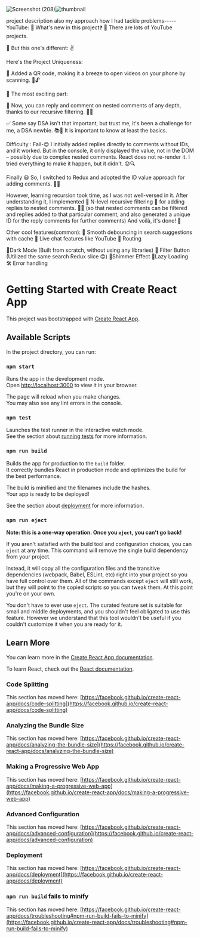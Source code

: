 ![Screenshot (208)](https://github.com/weberankit/YTReact/assets/94105514/b52d9e0c-fcf6-4a0e-8464-9ad3ae738d4c)![thumbnail](https://github.com/weberankit/YTReact/assets/94105514/98e7a67b-2bfb-42fc-b1d0-8f5bcd39b99a)

project description also my approach how I had tackle problems-----
YouTube: 🎇 What's new in this project❓ 🗼 There are lots of YouTube projects.

🎯 But this one's different: ✌️

Here's the Project Uniqueness:

🔵 Added a QR code, making it a breeze to open videos on your phone by scanning. 📱🔓

🔵 The most exciting part:

📣 Now, you can reply and comment on nested comments of any depth, thanks to our recursive filtering. 🧩🔁

✅ Some say DSA isn't that important, but trust me, it's been a challenge for me, a DSA newbie. 📚💪 It is important to know at least the basics.

Difficulty :
Fail-😌
I initially added replies directly to comments without IDs, and it worked. But in the console, it only displayed the value, not in the DOM – possibly due to complex nested comments. React does not re-render it. I tried everything to make it happen, but it didn't. 😓🔍

Finally 😃
So, I switched to Redux and adopted the ID value approach for adding comments. 🔄💬

However, learning recursion took time, as I was not well-versed in it. After understanding it, I implemented 🚨 N-level recursive filtering 🚨 for adding replies to nested comments. 🧠🔄 (so that nested comments can be filtered and replies added to that particular comment, and also generated a unique ID for the reply comments for further comments)
And voilà, it's done! 🎉



Other cool features(common):
🔵 Smooth debouncing in search suggestions with cache
🔵 Live chat features like YouTube
🔵 Routing


🌟Dark Mode (Built from scratch, without using any libraries)
🌟 Filter Button (Utilized the same search Redux slice 😊)
🌟Shimmer Effect
🌟Lazy Loading
🛠️ Error handling







# Getting Started with Create React App

This project was bootstrapped with [Create React App](https://github.com/facebook/create-react-app).

## Available Scripts

In the project directory, you can run:

### `npm start`

Runs the app in the development mode.\
Open [http://localhost:3000](http://localhost:3000) to view it in your browser.

The page will reload when you make changes.\
You may also see any lint errors in the console.

### `npm test`

Launches the test runner in the interactive watch mode.\
See the section about [running tests](https://facebook.github.io/create-react-app/docs/running-tests) for more information.

### `npm run build`

Builds the app for production to the `build` folder.\
It correctly bundles React in production mode and optimizes the build for the best performance.

The build is minified and the filenames include the hashes.\
Your app is ready to be deployed!

See the section about [deployment](https://facebook.github.io/create-react-app/docs/deployment) for more information.

### `npm run eject`

**Note: this is a one-way operation. Once you `eject`, you can't go back!**

If you aren't satisfied with the build tool and configuration choices, you can `eject` at any time. This command will remove the single build dependency from your project.

Instead, it will copy all the configuration files and the transitive dependencies (webpack, Babel, ESLint, etc) right into your project so you have full control over them. All of the commands except `eject` will still work, but they will point to the copied scripts so you can tweak them. At this point you're on your own.

You don't have to ever use `eject`. The curated feature set is suitable for small and middle deployments, and you shouldn't feel obligated to use this feature. However we understand that this tool wouldn't be useful if you couldn't customize it when you are ready for it.

## Learn More

You can learn more in the [Create React App documentation](https://facebook.github.io/create-react-app/docs/getting-started).

To learn React, check out the [React documentation](https://reactjs.org/).

### Code Splitting

This section has moved here: [https://facebook.github.io/create-react-app/docs/code-splitting](https://facebook.github.io/create-react-app/docs/code-splitting)

### Analyzing the Bundle Size

This section has moved here: [https://facebook.github.io/create-react-app/docs/analyzing-the-bundle-size](https://facebook.github.io/create-react-app/docs/analyzing-the-bundle-size)

### Making a Progressive Web App

This section has moved here: [https://facebook.github.io/create-react-app/docs/making-a-progressive-web-app](https://facebook.github.io/create-react-app/docs/making-a-progressive-web-app)

### Advanced Configuration

This section has moved here: [https://facebook.github.io/create-react-app/docs/advanced-configuration](https://facebook.github.io/create-react-app/docs/advanced-configuration)

### Deployment

This section has moved here: [https://facebook.github.io/create-react-app/docs/deployment](https://facebook.github.io/create-react-app/docs/deployment)

### `npm run build` fails to minify

This section has moved here: [https://facebook.github.io/create-react-app/docs/troubleshooting#npm-run-build-fails-to-minify](https://facebook.github.io/create-react-app/docs/troubleshooting#npm-run-build-fails-to-minify)
